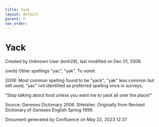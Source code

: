 ```yaml
---
title: Yack
layout: default
parent: Y
nav_order:
---
```


# Yack

Created by  Unknown User (kmh28), last modified on Dec 01, 2008

(verb) Other spellings &quot;yac&quot;, &quot;yak&quot;. To vomit.

2008: Most common spelling found to be &quot;yack&quot;; &quot;yak&quot; less common but still used; &quot;yac&quot; not identified as preferred spelling once in surveys.

&quot;Stop talking about food unless you want me to yack all over the place!&quot;

Source: Geneseo Dictionary 2006. SHelsher. Originally from Revised Dictionary of Geneseo English Spring 1999. 

Document generated by Confluence on May 22, 2023 12:37


